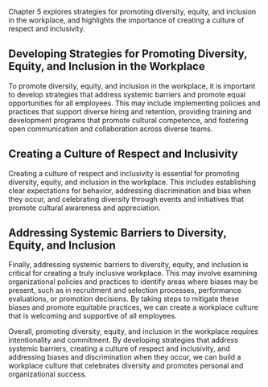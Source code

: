 
Chapter 5 explores strategies for promoting diversity, equity, and inclusion in the workplace, and highlights the importance of creating a culture of respect and inclusivity.

Developing Strategies for Promoting Diversity, Equity, and Inclusion in the Workplace
-------------------------------------------------------------------------------------

To promote diversity, equity, and inclusion in the workplace, it is important to develop strategies that address systemic barriers and promote equal opportunities for all employees. This may include implementing policies and practices that support diverse hiring and retention, providing training and development programs that promote cultural competence, and fostering open communication and collaboration across diverse teams.

Creating a Culture of Respect and Inclusivity
---------------------------------------------

Creating a culture of respect and inclusivity is essential for promoting diversity, equity, and inclusion in the workplace. This includes establishing clear expectations for behavior, addressing discrimination and bias when they occur, and celebrating diversity through events and initiatives that promote cultural awareness and appreciation.

Addressing Systemic Barriers to Diversity, Equity, and Inclusion
----------------------------------------------------------------

Finally, addressing systemic barriers to diversity, equity, and inclusion is critical for creating a truly inclusive workplace. This may involve examining organizational policies and practices to identify areas where biases may be present, such as in recruitment and selection processes, performance evaluations, or promotion decisions. By taking steps to mitigate these biases and promote equitable practices, we can create a workplace culture that is welcoming and supportive of all employees.

Overall, promoting diversity, equity, and inclusion in the workplace requires intentionality and commitment. By developing strategies that address systemic barriers, creating a culture of respect and inclusivity, and addressing biases and discrimination when they occur, we can build a workplace culture that celebrates diversity and promotes personal and organizational success.

